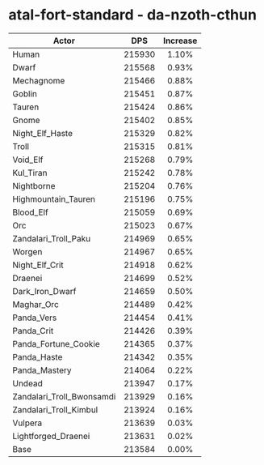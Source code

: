# atal-fort-standard - da-nzoth-cthun
| Actor | DPS | Increase |
|---|:---:|:---:|
|Human|215930|1.10%|
|Dwarf|215568|0.93%|
|Mechagnome|215466|0.88%|
|Goblin|215451|0.87%|
|Tauren|215424|0.86%|
|Gnome|215402|0.85%|
|Night_Elf_Haste|215329|0.82%|
|Troll|215315|0.81%|
|Void_Elf|215268|0.79%|
|Kul_Tiran|215242|0.78%|
|Nightborne|215204|0.76%|
|Highmountain_Tauren|215196|0.75%|
|Blood_Elf|215059|0.69%|
|Orc|215023|0.67%|
|Zandalari_Troll_Paku|214969|0.65%|
|Worgen|214967|0.65%|
|Night_Elf_Crit|214918|0.62%|
|Draenei|214699|0.52%|
|Dark_Iron_Dwarf|214659|0.50%|
|Maghar_Orc|214489|0.42%|
|Panda_Vers|214454|0.41%|
|Panda_Crit|214426|0.39%|
|Panda_Fortune_Cookie|214365|0.37%|
|Panda_Haste|214342|0.35%|
|Panda_Mastery|214064|0.22%|
|Undead|213947|0.17%|
|Zandalari_Troll_Bwonsamdi|213929|0.16%|
|Zandalari_Troll_Kimbul|213924|0.16%|
|Vulpera|213639|0.03%|
|Lightforged_Draenei|213631|0.02%|
|Base|213584|0.00%|
